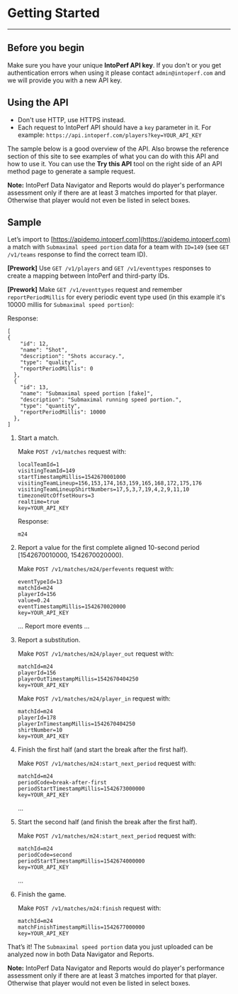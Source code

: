 # Getting Started
---

## Before you begin

Make sure you have your unique **IntoPerf API key**. If you don't or you get authentication errors when using it please contact ```admin@intoperf.com``` and we will provide you with a new API key.

## Using the API

* Don't use HTTP, use HTTPS instead.
* Each request to IntoPerf API should have a ```key``` parameter in it. For example: ```https://api.intoperf.com/players?key=YOUR_API_KEY```

The sample below is a good overview of the API. Also browse the reference section of this site to see examples of what you can do with this API and how to use it. You can use the **Try this API** tool on the right side of an API method page to generate a sample request.

**Note:** IntoPerf Data Navigator and Reports would do player's performance assessment only if there are at least 3 matches imported for that player. Otherwise that player would not even be listed in select boxes.

## Sample

Let’s import to [https://apidemo.intoperf.com](https://apidemo.intoperf.com) a match with ```Submaximal speed portion``` data for a team with ```ID=149``` (see ```GET /v1/teams``` response to find the correct team ID).

**[Prework]** Use ```GET /v1/players``` and ```GET /v1/eventtypes``` responses to create a mapping between IntoPerf and third-party IDs.

**[Prework]** Make ```GET /v1/eventtypes``` request and remember ```reportPeriodMillis``` for every periodic event type used (in this example it's 10000 millis for ```Submaximal speed portion```):

Response:

```
[
{
    "id": 12,
    "name": "Shot",
    "description": "Shots accuracy.",
    "type": "quality",
    "reportPeriodMillis": 0
  },
  {
    "id": 13,
    "name": "Submaximal speed portion [fake]",
    "description": "Submaximal running speed portion.",
    "type": "quantity",
    "reportPeriodMillis": 10000
  },
]
```

1.  Start a match.

    Make ```POST /v1/matches``` request with:

    ```
    localTeamId=1
    visitingTeamId=149
    startTimestampMillis=1542670001000
    visitingTeamLineup=156,153,174,163,159,165,168,172,175,176
    visitingTeamLineupShirtNumbers=17,5,3,7,19,4,2,9,11,10
    timezoneUtcOffsetHours=3
    realtime=true
    key=YOUR_API_KEY
    ```
    
    Response:
    
    ```
    m24
    ```

1. Report a value for the first complete aligned 10-second period [1542670010000, 1542670020000).

    Make ```POST /v1/matches/m24/perfevents``` request with:

    ```
    eventTypeId=13
    matchId=m24
    playerId=156
    value=0.24
    eventTimestampMillis=1542670020000
    key=YOUR_API_KEY
    ```

    ... Report more events ...

1. Report a substitution.

    Make ```POST /v1/matches/m24/player_out``` request with:
    
    ```
    matchId=m24
    playerId=156
    playerOutTimestampMillis=1542670404250
    key=YOUR_API_KEY
    ```
    
    Make ```POST /v1/matches/m24/player_in``` request with:
    
    ```
    matchId=m24
    playerId=178
    playerInTimestampMillis=1542670404250
    shirtNumber=10
    key=YOUR_API_KEY
    
    ```

1.  Finish the first half (and start the break after the first half).
    
    Make ```POST /v1/matches/m24:start_next_period``` request with:
    
    ```
    matchId=m24
    periodCode=break-after-first
    periodStartTimestampMillis=1542673000000
    key=YOUR_API_KEY
    ```
    
    ...
    
1.  Start the second half (and finish the break after the first half).

    Make ```POST /v1/matches/m24:start_next_period``` request with:
    
    ```
    matchId=m24
    periodCode=second
    periodStartTimestampMillis=1542674000000
    key=YOUR_API_KEY
    ```
    
    ...
    
1.  Finish the game.

    Make ```POST /v1/matches/m24:finish``` request with:
    
    ```
    matchId=m24
    matchFinishTimestampMillis=1542677000000
    key=YOUR_API_KEY
    ```

That’s it! The `Submaximal speed portion` data you just uploaded can be analyzed now in both Data Navigator and Reports.

**Note:** IntoPerf Data Navigator and Reports would do player's performance assessment only if there are at least 3 matches imported for that player. Otherwise that player would not even be listed in select boxes.